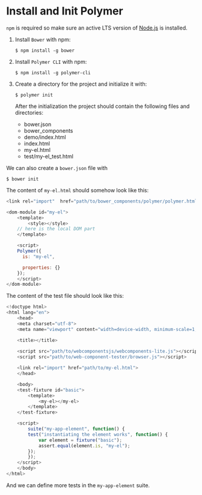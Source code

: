 # Install and Init Polymer

`npm` is required so make sure an active LTS version of [Node.js](https://nodejs.org/en/) is installed.

1. Install `Bower` with npm:

    ```console
    $ npm install -g bower
    ```

2. Install `Polymer CLI` with npm:

    ```console
    $ npm install -g polymer-cli
    ```

3. Create a directory for the project and initialize it with:

    ```console
    $ polymer init
    ```

    After the initialization the project should contain the following files and directories:

    * bower.json
    * bower_components
    * demo/index.html
    * index.html
    * my-el.html
    * test/my-el_test.html


We can also create a `bower.json` file with

```console
$ bower init
```


The content of `my-el.html` should somehow look like this:

```javascript
<link rel="import"  href="path/to/bower_components/polymer/polymer.html">

<dom-module id="my-el">
    <template>
        <style></style>
    // here is the local DOM part
    </template>

    <script>
    Polymer({
      is: "my-el",

      properties: {}
    });
    </script>
</dom-module>
```

The content of the test file should look like this:

```javascript
<!doctype html>
<html lang="en">
    <head>
    <meta charset="utf-8">
    <meta name="viewport" content="width=device-width, minimum-scale=1, initial-scale=1, user-scalable=yes">

    <title></title>
    
    <script src="path/to/webcomponentsjs/webcomponents-lite.js"></script>
    <script src="path/to/web-component-tester/browser.js"></script>

    <link rel="import" href="path/to/my-el.html">
    </head>

    <body>
    <test-fixture id="basic">
        <template>
            <my-el></my-el>
        </template>
    </test-fixture>

    <script>
        suite("my-app-element", function() {
        test("instantiating the element works", function() {
            var element = fixture("basic");
            assert.equal(element.is, "my-el");
        });
        });
    </script>
    </body>
</html>
```

And we can define more tests in the `my-app-element` suite.

